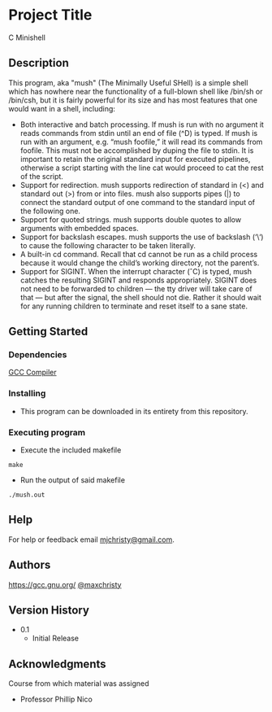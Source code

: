 # Project Title

C Minishell

## Description

This program, aka "mush" (The Minimally Useful SHell) is a simple shell which has nowhere near the functionality of a
full-blown shell like /bin/sh or /bin/csh, but it is fairly powerful for its size and has most features
that one would want in a shell, including:

* Both interactive and batch processing. If mush is run with no argument it reads commands from stdin until an end of file (^D) is typed. If mush is run with an argument, e.g. “mush foofile,” it will read its commands from foofile.
This must not be accomplished by duping the file to stdin. It is important to retain the
original standard input for executed pipelines, otherwise a script starting with the line cat
would proceed to cat the rest of the script.
* Support for redirection. mush supports redirection of standard in (<) and standard out (>) from or into files. mush also supports pipes (|) to connect the standard output of one command to the standard input of the following one.
* Support for quoted strings. mush supports double quotes to allow arguments with embedded spaces.
* Support for backslash escapes. mush supports the use of backslash (‘\‘) to cause the following character to be taken literally.
* A built-in cd command. Recall that cd cannot be run as a child process because it would change the child’s working directory, not the parent’s.
* Support for SIGINT. When the interrupt character (ˆC) is typed, mush catches the resulting SIGINT and responds appropriately. SIGINT does not need to be forwarded to children — the tty driver will take care of that — but after the signal, the shell should not die. Rather it should wait for any running children to terminate and reset itself to a sane state.

## Getting Started

### Dependencies

[GCC Compiler](https://gcc.gnu.org/)

### Installing

* This program can be downloaded in its entirety from this repository.

### Executing program

* Execute the included makefile
```
make
```
* Run the output of said makefile
```
./mush.out
```

## Help

For help or feedback email mjchristy@gmail.com.

## Authors
https://gcc.gnu.org/
[@maxchristy](https://github.com/maxchristy)

## Version History

* 0.1
    * Initial Release

## Acknowledgments

Course from which material was assigned

* Professor Phillip Nico

